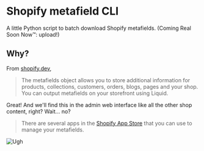 # Shopify metafield CLI

A little Python script to batch download Shopify metafields.  (Coming Real Soon
Now™: upload!)

## Why?

From [shopify.dev](https://shopify.dev/docs/themes/liquid/reference/objects/metafield),

> The metafields object allows you to store additional information for
> products, collections, customers, orders, blogs, pages and your shop. You can
> output metafields on your storefront using Liquid.

Great!  And we'll find this in the admin web interface like all the other
shop content, right?  Wait... no?

> There are several apps in the [Shopify App
> Store](https://apps.shopify.com/search/query?utf8=%E2%9C%93&q=metafield) that
> you can use to manage your metafields.

![Ugh](https://i.giphy.com/media/e4Jyxh9zQjgnC/giphy.gif "While I'm at it, there is no cloud.")

